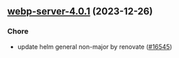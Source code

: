 

## [webp-server-4.0.1](https://github.com/truecharts/charts/compare/webp-server-4.0.0...webp-server-4.0.1) (2023-12-26)

### Chore

- update helm general non-major by renovate ([#16545](https://github.com/truecharts/charts/issues/16545))
  
  